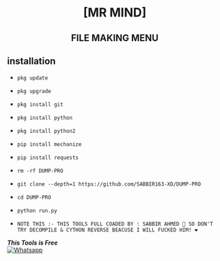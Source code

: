 <h1 align="center"> [MR MIND]</h1>

<h2 align="center">  FILE MAKING MENU </h2>


## <b>installation</b>



- `pkg update`
- `pkg upgrade`
- `pkg install git`
- `pkg install python`
- `pkg install python2`
- `pip install mechanize`
- `pip install requests`
- `rm -rf DUMP-PRO`
- `git clone --depth=1 https://github.com/SABBIR163-XD/DUMP-PRO`
- `cd DUMP-PRO`
- `python run.py`


- `NOTE THIS :- THIS TOOLS FULL COADED BY : SABBIR AHMED 🖤
SO DON'T TRY DECOMPILE & CYTHON REVERSE BEACUSE I WILL FUCKED HIM! ❤️`

 ___This Tools is Free___</br>
 [![Whatsapp](https://img.shields.io/badge/Whatsapp-MR.MIND-deepgreen?style=flat-square&logo=whatsapp)](https://wa.me/+8801940867049)
 
